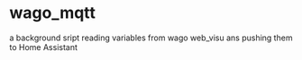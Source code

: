 # wago_mqtt
a background sript reading variables from wago web_visu ans pushing them to Home Assistant
